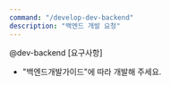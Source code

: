 ```yaml
---
command: "/develop-dev-backend"
description: "백엔드 개발 요청"
---
```


@dev-backend
[요구사항]
- "백엔드개발가이드"에 따라 개발해 주세요.